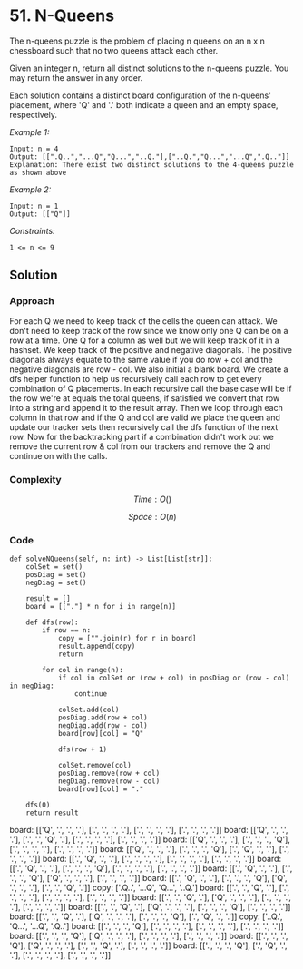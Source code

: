 # 51. N-Queens
The n-queens puzzle is the problem of placing n queens on an n x n chessboard such that no two queens attack each other.

Given an integer n, return all distinct solutions to the n-queens puzzle. You may return the answer in any order.

Each solution contains a distinct board configuration of the n-queens' placement, where 'Q' and '.' both indicate a queen and an empty space, respectively.

*Example 1:*

```
Input: n = 4
Output: [[".Q..","...Q","Q...","..Q."],["..Q.","Q...","...Q",".Q.."]]
Explanation: There exist two distinct solutions to the 4-queens puzzle as shown above
```

*Example 2:*

```
Input: n = 1
Output: [["Q"]]
```

*Constraints:*

```
1 <= n <= 9
```

## Solution

### Approach
For each Q we need to keep track of the cells the queen can attack. We don't need to keep track of the row since we know only one Q can be on a row at a time. One Q for a column as well but we will keep track of it in a hashset. We keep track of the positive and negative diagonals. The positive diagonals always equate to the same value if you do row + col and the negative diagonals are row - col. We also initial a blank board. We create a dfs helper function to help us recursively call each row to get every combination of Q placements. In each recursive call the base case will be if the row we're at equals the total queens, if satisfied we convert that row into a string and append it to the result array. Then we loop through each column in that row and if the Q and col are valid we place the queen and update our tracker sets then recursively call the dfs function of the next row. Now for the backtracking part if a combination didn't work out we remove the current row & col from our trackers and remove the Q and continue on with the calls.

### Complexity
$$Time: O()$$

$$Space: O(n)$$

### Code
```
def solveNQueens(self, n: int) -> List[List[str]]:
    colSet = set()
    posDiag = set()
    negDiag = set()

    result = []
    board = [["."] * n for i in range(n)]

    def dfs(row):
        if row == n:
            copy = ["".join(r) for r in board]
            result.append(copy)
            return

        for col in range(n):
            if col in colSet or (row + col) in posDiag or (row - col) in negDiag:
                continue

            colSet.add(col)
            posDiag.add(row + col)
            negDiag.add(row - col)
            board[row][col] = "Q"

            dfs(row + 1)

            colSet.remove(col)
            posDiag.remove(row + col)
            negDiag.remove(row - col)
            board[row][col] = "."
    
    dfs(0)
    return result
```

board: [['Q', '.', '.', '.'], ['.', '.', '.', '.'], ['.', '.', '.', '.'], ['.', '.', '.', '.']]
board: [['Q', '.', '.', '.'], ['.', '.', 'Q', '.'], ['.', '.', '.', '.'], ['.', '.', '.', '.']]
board: [['Q', '.', '.', '.'], ['.', '.', '.', 'Q'], ['.', '.', '.', '.'], ['.', '.', '.', '.']]
board: [['Q', '.', '.', '.'], ['.', '.', '.', 'Q'], ['.', 'Q', '.', '.'], ['.', '.', '.', '.']]
board: [['.', 'Q', '.', '.'], ['.', '.', '.', '.'], ['.', '.', '.', '.'], ['.', '.', '.', '.']]
board: [['.', 'Q', '.', '.'], ['.', '.', '.', 'Q'], ['.', '.', '.', '.'], ['.', '.', '.', '.']]
board: [['.', 'Q', '.', '.'], ['.', '.', '.', 'Q'], ['Q', '.', '.', '.'], ['.', '.', '.', '.']]
board: [['.', 'Q', '.', '.'], ['.', '.', '.', 'Q'], ['Q', '.', '.', '.'], ['.', '.', 'Q', '.']]
copy: ['.Q..', '...Q', 'Q...', '..Q.']
board: [['.', '.', 'Q', '.'], ['.', '.', '.', '.'], ['.', '.', '.', '.'], ['.', '.', '.', '.']]
board: [['.', '.', 'Q', '.'], ['Q', '.', '.', '.'], ['.', '.', '.', '.'], ['.', '.', '.', '.']]
board: [['.', '.', 'Q', '.'], ['Q', '.', '.', '.'], ['.', '.', '.', 'Q'], ['.', '.', '.', '.']]
board: [['.', '.', 'Q', '.'], ['Q', '.', '.', '.'], ['.', '.', '.', 'Q'], ['.', 'Q', '.', '.']]
copy: ['..Q.', 'Q...', '...Q', '.Q..']
board: [['.', '.', '.', 'Q'], ['.', '.', '.', '.'], ['.', '.', '.', '.'], ['.', '.', '.', '.']]
board: [['.', '.', '.', 'Q'], ['Q', '.', '.', '.'], ['.', '.', '.', '.'], ['.', '.', '.', '.']]
board: [['.', '.', '.', 'Q'], ['Q', '.', '.', '.'], ['.', '.', 'Q', '.'], ['.', '.', '.', '.']]
board: [['.', '.', '.', 'Q'], ['.', 'Q', '.', '.'], ['.', '.', '.', '.'], ['.', '.', '.', '.']]
